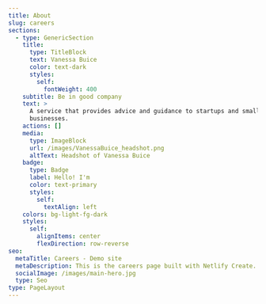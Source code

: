 ```yaml
---
title: About
slug: careers
sections:
  - type: GenericSection
    title:
      type: TitleBlock
      text: Vanessa Buice
      color: text-dark
      styles:
        self:
          fontWeight: 400
    subtitle: Be in good company
    text: >
      A service that provides advice and guidance to startups and small
      businesses.
    actions: []
    media:
      type: ImageBlock
      url: /images/VanessaBuice_headshot.png
      altText: Headshot of Vanessa Buice
    badge:
      type: Badge
      label: Hello! I'm
      color: text-primary
      styles:
        self:
          textAlign: left
    colors: bg-light-fg-dark
    styles:
      self:
        alignItems: center
        flexDirection: row-reverse
seo:
  metaTitle: Careers - Demo site
  metaDescription: This is the careers page built with Netlify Create.
  socialImage: /images/main-hero.jpg
  type: Seo
type: PageLayout
---
```

